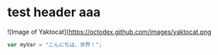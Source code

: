 # test header aaa

![Image of Yaktocat](https://octodex.github.com/images/yaktocat.png

``` Javascript
var myVar = "こんにちは、世界！";
```
